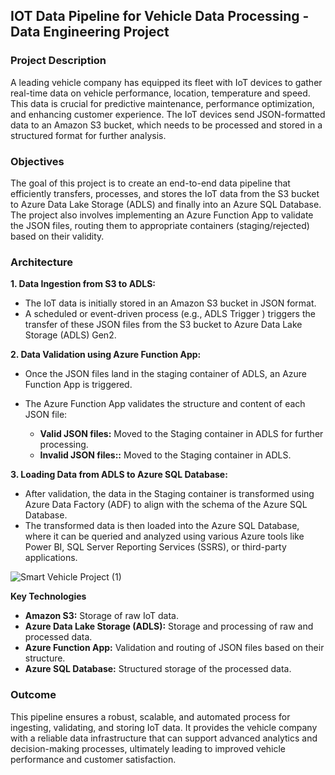 ## **IOT Data Pipeline for Vehicle Data Processing - Data Engineering Project**

### Project Description

A leading vehicle company has equipped its fleet with IoT devices to gather real-time data on vehicle performance, location, temperature and speed. 
This data is crucial for predictive maintenance, performance optimization, and enhancing customer experience. 
The IoT devices send JSON-formatted data to an Amazon S3 bucket, which needs to be processed and stored in a structured format for further analysis.

### Objectives

The goal of this project is to create an end-to-end data pipeline that efficiently transfers, processes, and stores the IoT data from the S3 bucket to Azure Data Lake Storage (ADLS) and finally into an Azure SQL Database. 
The project also involves implementing an Azure Function App to validate the JSON files, routing them to appropriate containers (staging/rejected) based on their validity.

### Architecture 

**1. Data Ingestion from S3 to ADLS:**
   
   * The IoT data is initially stored in an Amazon S3 bucket in JSON format.
   * A scheduled or event-driven process (e.g., ADLS Trigger ) triggers the transfer of these JSON files from the S3 bucket to Azure Data Lake Storage (ADLS) Gen2.
     

**2. Data Validation using Azure Function App:**

   * Once the JSON files land in the staging container of ADLS, an Azure Function App is triggered.
   * The Azure Function App validates the structure and content of each JSON file:
     
        * **Valid JSON files:** Moved to the Staging container in ADLS for further processing.
        * **Invalid JSON files::** Moved to the Staging container in ADLS.
          
    
   **3. Loading Data from ADLS to Azure SQL Database:**

   * After validation, the data in the Staging container is transformed using Azure Data Factory (ADF) to align with the schema of the Azure SQL Database.
   * The transformed data is then loaded into the Azure SQL Database, where it can be queried and analyzed using various Azure tools like Power BI, SQL Server Reporting Services (SSRS), or third-party applications.


![Smart Vehicle Project (1)](https://github.com/user-attachments/assets/b1ab03de-774d-4620-bf64-41a6ab562caa)



**Key Technologies**
   * **Amazon S3:** Storage of raw IoT data.
   * **Azure Data Lake Storage (ADLS):** Storage and processing of raw and processed data.
   * **Azure Function App:** Validation and routing of JSON files based on their structure.
   * **Azure SQL Database:** Structured storage of the processed data.


### Outcome

This pipeline ensures a robust, scalable, and automated process for ingesting, validating, and storing IoT data. 
It provides the vehicle company with a reliable data infrastructure that can support advanced analytics and decision-making processes, ultimately leading to improved vehicle performance and customer satisfaction.


